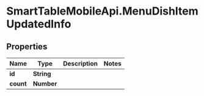 # SmartTableMobileApi.MenuDishItemUpdatedInfo

## Properties

Name | Type | Description | Notes
------------ | ------------- | ------------- | -------------
**id** | **String** |  | 
**count** | **Number** |  | 


